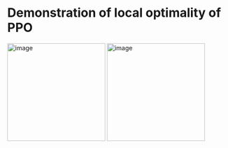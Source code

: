 # Demonstration of local optimality of PPO

<img width="224" alt="image" src="https://github.com/kkugosu/ppo_demo/assets/24292848/88347610-0e73-4a13-9360-1dfe66afb44f">

<img width="224" alt="image" src="https://github.com/kkugosu/ppo_demo/assets/24292848/adc8493e-13fc-437e-8363-4d4a057caaaa">
